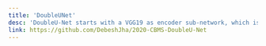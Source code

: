 ```yaml
---
title: 'DoubleUNet'
desc: 'DoubleU-Net starts with a VGG19 as encoder sub-network, which is followed by decoder sub-network.'
link: https://github.com/DebeshJha/2020-CBMS-DoubleU-Net
---
```

